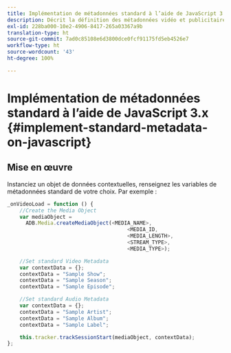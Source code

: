 ```yaml
---
title: Implémentation de métadonnées standard à l’aide de JavaScript 3.x
description: Décrit la définition des métadonnées vidéo et publicitaires standard à envoyer avec les appels de suivi dans les applications de navigateur (JS).
exl-id: 228ba000-10e2-4906-8417-265a03367a9b
translation-type: ht
source-git-commit: 7ad0c85108e6d3800dce0fcf91175fd5eb4526e7
workflow-type: ht
source-wordcount: '43'
ht-degree: 100%

---
```


# Implémentation de métadonnées standard à l’aide de JavaScript 3.x {#implement-standard-metadata-on-javascript}

## Mise en œuvre

Instanciez un objet de données contextuelles, renseignez les variables de métadonnées standard de votre choix. Par exemple :

```js
_onVideoLoad = function () {
    //Create the Media Object
    var mediaObject =
      ADB.Media.createMediaObject(<MEDIA_NAME>,
                                       <MEDIA_ID,
                                       <MEDIA_LENGTH>,
                                       <STREAM_TYPE>,
                                       <MEDIA_TYPE>);

    //Set standard Video Metadata
    var contextData = {};
    contextData = "Sample Show";
    contextData = "Sample Season";
    contextData = "Sample Episode";

    //Set standard Audio Metadata
    var contextData = {};
    contextData = "Sample Artist";
    contextData = "Sample Album";
    contextData = "Sample Label";

    this.tracker.trackSessionStart(mediaObject, contextData);
};
```
